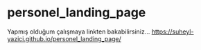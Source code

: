 # personel_landing_page
Yapmış olduğum çalışmaya linkten bakabilirsiniz... https://suheyl-yazici.github.io/personel_landing_page/
